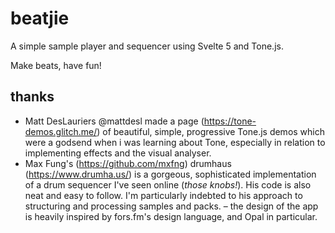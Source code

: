 # beatjie

A simple sample player and sequencer using Svelte 5 and Tone.js.

Make beats, have fun!

## thanks

- Matt DesLauriers @mattdesl made a page (https://tone-demos.glitch.me/) of beautiful, simple, progressive Tone.js demos which were a godsend when i was learning about Tone, especially in relation to implementing effects and the visual analyser.
- Max Fung's (https://github.com/mxfng) drumhaus (https://www.drumha.us/) is a gorgeous, sophisticated implementation of a drum sequencer I've seen online (_those knobs!_). His code is also neat and easy to follow. I'm particularly indebted to his approach to structuring and processing samples and packs.
  – the design of the app is heavily inspired by fors.fm's design language, and Opal in particular.
